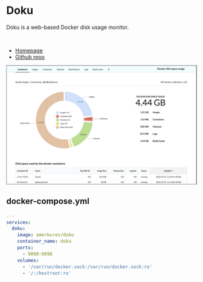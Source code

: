 # Doku
Doku is a web-based Docker disk usage monitor.

<br>

- [Homepage](https://docker-disk.space)
- [Github repo](https://github.com/amerkurev/doku)

![Screenshot](doku.png)


## docker-compose.yml
```yml
---
services:
  doku:
    image: amerkurev/doku
    container_name: doku
    ports:
      - 9090:9090
    volumes:
      - '/var/run/docker.sock:/var/run/docker.sock:ro'
      - '/:/hostroot:ro'
```
